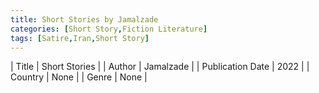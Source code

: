 ```yaml
---
title: Short Stories by Jamalzade
categories: [Short Story,Fiction Literature]
tags: [Satire,Iran,Short Story]
---     
```

| Title | Short Stories  |
| Author |  Jamalzade  |
| Publication Date | 2022   |
| Country | None |
| Genre | None  |
        